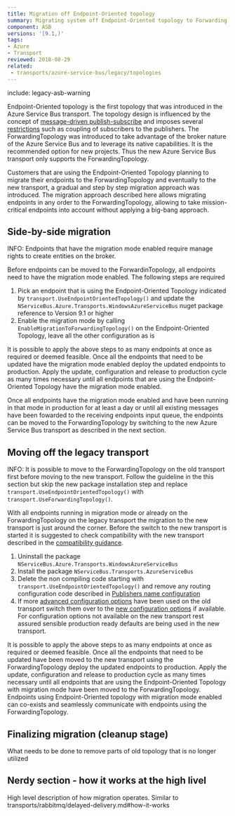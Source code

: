 ```yaml
---
title: Migration off Endpoint-Oriented topology
summary: Migrating system off Endpoint-Oriented topology to Forwarding topology
component: ASB
versions: '[9.1,)'
tags:
- Azure
- Transport
reviewed: 2018-08-29
related:
 - transports/azure-service-bus/legacy/topologies
---
```


include: legacy-asb-warning

Endpoint-Oriented topology is the first topology that was introduced in the Azure Service Bus transport. The topology design is influenced by the concept of [message-driven publish-subscribe](/nservicebus/messaging/publish-subscribe/#mechanics-message-driven-persistence-based) and imposes several [restrictions](/transports/azure-service-bus/legacy/topologies#versions-7-and-above-forwarding-topology-topologies-comparison) such as coupling of subscribers to the publishers. The ForwardingTopology was introduced to take advantage of the broker nature of the Azure Service Bus and to leverage its native capabilities. It is the recommended option for new projects. Thus the new Azure Service Bus transport only supports the ForwardingTopology.

Customers that are using the Endpoint-Oriented Topology planning to migrate their endpoints to the ForwardingTopology and eventually to the new transport, a gradual and step by step migration approach was introduced. The migration approach described here allows migrating endpoints in any order to the ForwardingTopology, allowing to take mission-critical endpoints into account without applying a big-bang approach.

## Side-by-side migration

INFO: Endpoints that have the migration mode enabled require manage rights to create entities on the broker.

Before endpoints can be moved to the ForwardinTopology, all endpoints need to have the migration mode enabled. The following steps are required

1. Pick an endpoint that is using the Endpoint-Oriented Topology indicated by `transport.UseEndpointOrientedTopology()` and update the `NServiceBus.Azure.Transports.WindowsAzureServiceBus` nuget package reference to Version 9.1 or higher
1. Enable the migration mode by calling `EnableMigrationToForwardingTopology()` on the Endpoint-Oriented Topology, leave all the other configuration as is

It is possible to apply the above steps to as many endpoints at once as required or deemed feasible. Once all the endpoints that need to be updated have the migration mode enabled deploy the updated endpoints to production. Apply the update, configuration and release to production cycle as many times necessary until all endpoints that are using the Endpoint-Oriented Topology have the migration mode enabled.

Once all endpoints have the migration mode enabled and have been running in that mode in production for at least a day or until all existing messages have been fowarded to the receiving endpoints input queue, the endpoints can be moved to the ForwardingTopology by switching to the new Azure Service Bus transport as described in the next section.

## Moving off the legacy transport

INFO: It is possible to move to the ForwardingTopology on the old transport first before moving to the new transport. Follow the guideline in the this section but skip the new package installation step and replace `transport.UseEndpointOrientedTopology()` with `transport.UseForwardingTopology()`.

With all endpoints running in migration mode or already on the ForwardingTopology on the legacy transport the migration to the new transport is just around the corner. Before the switch to the new transport is started it is suggested to check compatibility with the new transport described in the [compatibility guidance](/transports/azure-service-bus/compatibility).

1. Uninstall the package  `NServiceBus.Azure.Transports.WindowsAzureServiceBus`
1. Install the package `NServiceBus.Transports.AzureServiceBus`
1. Delete the non compiling code starting with `transport.UseEndpointOrientedTopology()` and remove any routing configuration code described in [Publishers name configuration](/transports/azure-service-bus/legacy/publisher-names-configuration)
1. If more [advanced configuration options](/transports/azure-service-bus/legacy/configuration/full) have been used on the old transport switch them over to the [new configuration options](/transports/azure-service-bus/configuration) if available. For configuration options not available on the new transport rest assured sensible production ready defaults are being used in the new transport.

It is possible to apply the above steps to as many endpoints at once as required or deemed feasible. Once all the endpoints that need to be updated have been moved to the new transport using the ForwardingTopology deploy the updated endpoints to production. Apply the update, configuration and release to production cycle as many times necessary until all endpoints that are using the Endpoint-Oriented Topology with migration mode have been moved to the ForwardingTopology. Endpoints using Endpoint-Oriented topology with migration mode enabled can co-exists and seamlessly communicate with endpoints using the ForwardingTopology.

## Finalizing migration (cleanup stage)

What needs to be done to remove parts of old topology that is no longer utilized


## Nerdy section - how it works at the high livel

High level description of how migration operates. Similar to transports/rabbitmq/delayed-delivery.md#how-it-works